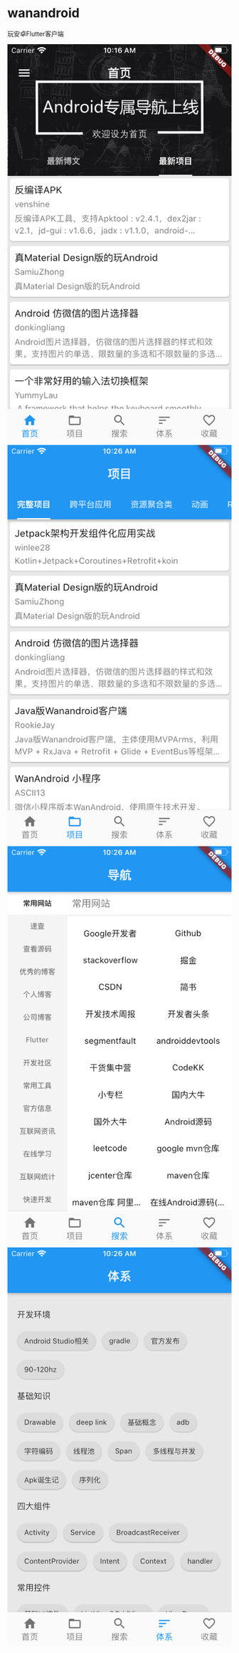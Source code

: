 # wanandroid

玩安卓Flutter客户端

![Image](screenshot/home.png)
![Image](screenshot/project.png)
![Image](screenshot/navigator.png)
![Image](screenshot/system.png)